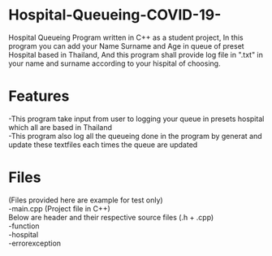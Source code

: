# Hospital-Queueing-COVID-19-
Hospital Queueing Program written in C++ as a student project, In this program you can add your Name Surname and Age in queue of preset Hospital based in Thailand, And this program shall provide log file in ".txt" in your name and surname according to your hispital of choosing.

# Features
-This program take input from user to logging your queue in presets hospital which all are based in Thailand\
-This program also log all the queueing done in the program by generat and update these textfiles each times the queue are updated

# Files
(Files provided here are example for test only)\
-main.cpp (Project file in C++)\
Below are header and their respective source files (.h + .cpp)\
-function\
-hospital\
-errorexception

